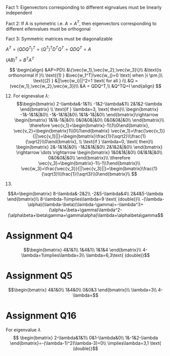 Fact 1: Eigenvectors corresponding to different eignvalues must be linearly independent

Fact 2: If A is symmetric i.e. $A=A^T$, then eigenvectors corresponding to different eifenvalues must be orthogonal

Fact 3: Symmetric matrices must be diagonalizable

$A^T=(QDQ^T)^T=(Q^T)^TD^TQ^T=QDQ^T=A$

$(AB)^T=B^TA^T$

$$
\begin{align}
&AP=PD\\
&\{\vec{w_1},\vec{w_2},\vec{w_3}\}\\
&\text{is orthonormal if }\\
\text{(1) } &\vec{w_1^T}\vec{w_j}=0 \text{ when }i \pm j\\
\text{(2) } &||\vec{w_i}||^2=1 \text{ for all } i\\
&Q = (vec{w_1},\vec{w_2},\vec{w_3})\\
&A = QDQ^T,\\
&Q^TQ=I
\end{align}
$$

12. For eignevalue $\lambda$:
$$\begin{bmatrix}
2-\lambda&-1&1\\
-1&2-\lambda&1\\
2&1&2-\lambda
\end{bmatrix}
\\
\text{if } \lambda=3, \text{ then}\\
\begin{bmatrix}
-1&-1&1&|&0\\
-1&-1&1&|&0\\
1&1&-1&|&0\\
\end{bmatrix}\rightarrow
\begin{bmatrix}
1&1&-1&|&0\\
0&0&0&|&0\\
0&0&0&|&0\\
\end{bmatrix}\\
\therefore \vec{v_1}=\begin{bmatrix}-1\\1\\0\end{bmatrix}, \vec{v_2}=\begin{bmatrix}1\\0\\1\end{bmatrix}
\vec{w_1}=\frac{\vec{v_1}}{||\vec{v_1}||}=\begin{bmatrix}\frac{1}{\sqrt2}\\\frac{1}{\sqrt2}\\0\end{bmatrix}, 
\\
\text{if } \lambda=0, \text{ then}\\
\begin{bmatrix}
2&-1&1&|&0\\
-1&2&1&|&0\\
2&1&2&|&0\\
\end{bmatrix} \rightarrow \dots \rightarrow
\begin{bmatrix}
1&0&1&|&0\\
0&1&1&|&0\\
0&0&0&|&0\\
\end{bmatrix}\\
\therefore \vec{v_3}=\begin{bmatrix}-1\\-1\\1\end{bmatrix}\\
\vec{w_3}=\frac{\vec{v_3}}{||\vec{v_3}||}=\begin{bmatrix}\frac{1}{\sqrt3}\\\frac{1}{\sqrt3}\\0\end{bmatrix}\\
$$

17.
$$A=\begin{bmatrix}
8-\lambda&-2&2\\
-2&5-\lambda&4\\
2&4&5-\lambda
\end{bmatrix}\\
8-\lambda-1\implies\lambda=9 \text{ (double)}\\
-(\lambda-\alpha)(\lambda-\beta)(\lambda-\gamma)=-\lambda^3+(\alpha+\beta+\gamma)\lambda^2-(\alpha\beta+\beta\gamma+\gamma\alpha)\lambda+\alpha\beta\gamma$$
# Assignment Q4
$$\begin{bmatrix}
4&1&1\\
1&4&1\\
1&1&4
\end{bmatrix}\\
4-\lambda=1\implies\lambda=3\\
\lambda=6,3\text{ (double)}$$
# Assignment Q5
$$\begin{bmatrix}
4&1&0\\
1&4&0\\
0&0&3
\end{bmatrix}\\
\lambda=3\\
4-\lambda=$$
# Assignment Q16
For eigenvalue $\lambda$
$$
\begin{bmatrix}
2-\lambda&1&1\\
0&1-\lambda&0\\
1&-1&2-\lambda
\end{bmatrix}=-(\lambda-1)^2(\lambda-3)=0\\
\implies\lambda=3,1 \text{ (double)}$$